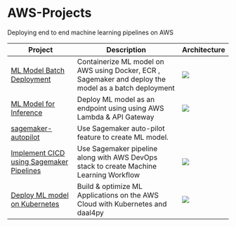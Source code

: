 # AWS-Projects
Deploying end to end machine learning pipelines on AWS

| Project                                                                                                                                                                   | Description                                                                                           | Architecture                                                                                                                                                      |
|---------------------------------------------------------------------------------------------------------------------------------------------------------------------------|-------------------------------------------------------------------------------------------------------|-------------------------------------------------------------------------------------------------------------------------------------------------------------------|
| [ML Model Batch Deployment](https://github.com/shaikh96arshad/AWS-Projects/tree/main/Bank%20Personal%20Loan%20Modelling)                                                  | Containerize ML model on AWS using Docker, ECR , Sagemaker and deploy the model as a batch deployment | <img src = "https://github.com/shaikh96arshad/AWS-Projects/blob/main/Bank%20Personal%20Loan%20Modelling/images/pipeline_img.png">                                 |
| [ML Model for Inference](https://github.com/shaikh96arshad/AWS-Projects/tree/main/Dry%20Beans)                                                                            | Deploy ML model as an endpoint using using AWS Lambda & API Gateway                                   | <img src = "https://github.com/shaikh96arshad/AWS-Projects/blob/main/Dry%20Beans/images/Architecture.png">                                                        |
| [sagemaker-autopilot](https://github.com/shaikh96arshad/AWS-Projects/tree/main/AWS%20Sagemaker%20autopilot)                                                               | Use Sagemaker auto-pilot feature to create ML model.                                                  |
| [Implement CICD using Sagemaker Pipelines](https://github.com/shaikh96arshad/AWS-Projects/tree/main/bpl-cicd-p-avoduzxwbzwo/sagemaker-bpl-cicd-p-avoduzxwbzwo-modelbuild) | Use Sagemaker pipeline along with AWS DevOps stack to create Machine Learning Workflow                | <img src = "https://github.com/shaikh96arshad/AWS-Projects/blob/main/bpl-cicd-p-avoduzxwbzwo/sagemaker-bpl-cicd-p-avoduzxwbzwo-modelbuild/img/pipeline-full.png"> |
| [Deploy ML model on Kubernetes](https://github.com/shaikh96arshad/AWS-Projects/tree/main/intel-cloud-optimizations-aws-k8s)            | Build & optimize ML Applications on the AWS Cloud with Kubernetes and daal4py                         | <img src = "https://github.com/shaikh96arshad/mlops-on-aws/tree/main/intel-cloud-optimizations-aws-k8s/images/aws-architecture.png">                              |
